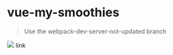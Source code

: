 # vue-my-smoothies

> Use the webpack-dev-server-not-updated branch

<img src="https://res.cloudinary.com/duydvdaxd/image/upload/v1584198059/Vue-Sprint/vue-my-smoothie_mxym6g.png">
<a src="https://res.cloudinary.com/duydvdaxd/video/upload/v1584197860/Vue-Sprint/vue-my-smoothies_1_ft91ns.mp4">link</a>
